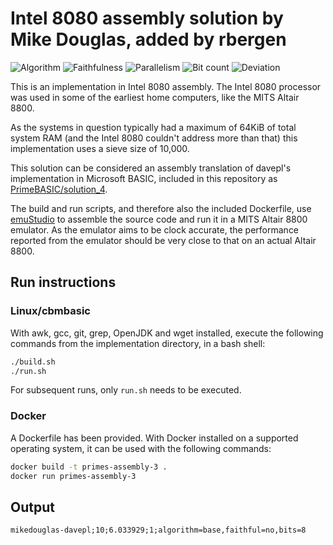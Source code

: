 # Intel 8080 assembly solution by Mike Douglas, added by rbergen

![Algorithm](https://img.shields.io/badge/Algorithm-base-green)
![Faithfulness](https://img.shields.io/badge/Faithful-no-yellowgreen)
![Parallelism](https://img.shields.io/badge/Parallel-no-green)
![Bit count](https://img.shields.io/badge/Bits-8-yellowgreen)
![Deviation](https://img.shields.io/badge/Deviation-sievesize-blue)

This is an implementation in Intel 8080 assembly. The Intel 8080 processor was used in some of the earliest home computers, like the MITS Altair 8800.

As the systems in question typically had a maximum of 64KiB of total system RAM (and the Intel 8080 couldn't address more than that) this implementation uses a sieve size of 10,000.

This solution can be considered an assembly translation of davepl's implementation in Microsoft BASIC, included in this repository as [PrimeBASIC/solution_4](../../PrimeBASIC/solution_4/).

The build and run scripts, and therefore also the included Dockerfile, use [emuStudio](https://www.emustudio.net/) to assemble the source code and run it in a MITS Altair 8800 emulator. As the emulator aims to be clock accurate, the performance reported from the emulator should be very close to that on an actual Altair 8800.

## Run instructions

### Linux/cbmbasic

With awk, gcc, git, grep, OpenJDK and wget installed, execute the following commands from the implementation directory, in a bash shell:

```bash
./build.sh
./run.sh
```

For subsequent runs, only `run.sh` needs to be executed.

### Docker

A Dockerfile has been provided. With Docker installed on a supported operating system, it can be used with the following commands:

```bash
docker build -t primes-assembly-3 .
docker run primes-assembly-3
```

## Output

```log
mikedouglas-davepl;10;6.033929;1;algorithm=base,faithful=no,bits=8
```

